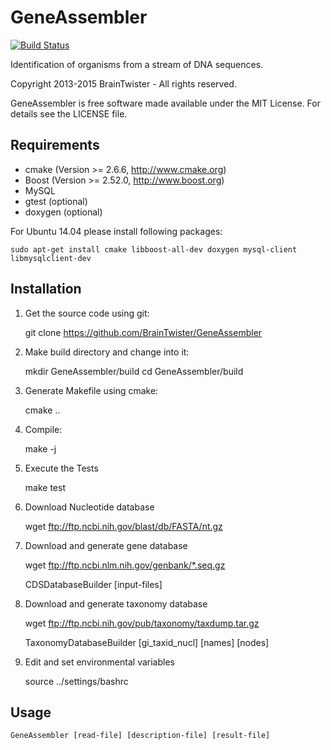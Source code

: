 GeneAssembler
=============

[![Build Status](https://travis-ci.org/BrainTwister/GeneAssembler.png)](https://travis-ci.org/BrainTwister/GeneAssembler)

Identification of organisms from a stream of DNA sequences.

Copyright 2013-2015 BrainTwister - All rights reserved.

GeneAssembler is free software made available under the MIT License. For details see the LICENSE file.

Requirements
------------

- cmake (Version >= 2.6.6, http://www.cmake.org)
- Boost (Version >= 2.52.0, http://www.boost.org)
- MySQL
- gtest (optional)
- doxygen (optional)

For Ubuntu 14.04 please install following packages:

    sudo apt-get install cmake libboost-all-dev doxygen mysql-client libmysqlclient-dev

Installation
------------

1) Get the source code using git:

    git clone https://github.com/BrainTwister/GeneAssembler
  
2) Make build directory and change into it:
  
    mkdir GeneAssembler/build
    cd GeneAssembler/build

3) Generate Makefile using cmake:

    cmake ..

4) Compile:

    make -j <number of cores>

5) Execute the Tests

    make test

6) Download Nucleotide database

    wget ftp://ftp.ncbi.nih.gov/blast/db/FASTA/nt.gz

7) Download and generate gene database

    wget ftp://ftp.ncbi.nlm.nih.gov/genbank/*.seq.gz
 
    CDSDatabaseBuilder [input-files]

8) Download and generate taxonomy database

    wget ftp://ftp.ncbi.nih.gov/pub/taxonomy/taxdump.tar.gz

    TaxonomyDatabaseBuilder [gi_taxid_nucl] [names] [nodes]

9) Edit and set environmental variables

    source ../settings/bashrc

Usage
-----

    GeneAssembler [read-file] [description-file] [result-file]
